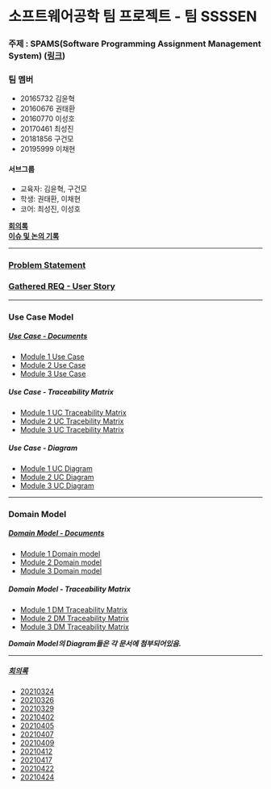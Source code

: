 # 소프트웨어공학 팀 프로젝트 - 팀 SSSSEN

### 주제 : SPAMS(Software Programming Assignment Management System) ([링크](https://nevonprojects.com/education-assignment-project/))

### 팀 멤버

+ 20165732 김윤혁
+ 20160676 권태환
+ 20160770 이성호
+ 20170461 최성진
+ 20181856 구건모
+ 20195999 이채현

#### 서브그룹

+ 교육자: 김윤혁, 구건모
+ 학생: 권태환, 이채현
+ 코어: 최성진, 이성호



[__회의록__](#회의록)</br>
[__이슈 및 논의 기록__](회의록/팀%20SSSSEN%20-%20모듈별%20이슈%20및%20논의%20기록.md)

-------

### [Problem Statement](Problem%20Statement.md)</br>
### [Gathered REQ - User Story](/User%20Story.md)</br>

-------

### Use Case Model

##### [Use Case - Documents](./Use%20Case/전체%20Use%20Case%20모음.md)</br>

+ [Module 1 Use Case](Use%20Case/Module1_Educator)
+ [Module 2 Use Case](Use%20Case/Module2_Students)
+ [Module 3 Use Case](Use%20Case/Module3_SystemCore)

##### Use Case - Traceability Matrix

+ [Module 1 UC Traceability Matrix](Use%20Case/Module1_Educator/Module1%20-%20Use%20Case%20Traceability%20Matrix.md)
+ [Module 2 UC Tracebility Matrix](Use%20Case/Module2_Students/Module%202%20-%20Traceability%20Matrix.png)
+ [Module 3 UC Tracebility Matrix](Use%20Case/Module3_SystemCore/Module%203%20-%20Traceability%20Matrix.md)

##### Use Case - Diagram

+ [Module 1 UC Diagram](Use%20Case/Module1_Educator/Module1%20-%20Use%20Case%20Diagrams.md)
+ [Module 2 UC Diagram](Use%20Case/Module2_Students/Module2%20-%20Use%20Case%20Diagrams.md)
+ [Module 3 UC Diagram](Use%20Case/Module3_SystemCore/Module%203%20-%20Use%20Case%20Diagram.png)

-------

### Domain Model

##### [Domain Model - Documents](./Domain%20Model/전체%20Domain%20Model%20모음.md)</br>

+ [Module 1 Domain model](Domain%20Model/Module1_Educator)
+ [Module 2 Domain model](Domain%20Model/Module2_Students)
+ [Module 3 Domain model](Domain%20Model/Module3_SystemCore)

##### Domain Model - Traceability Matrix

+ [Module 1 DM Traceability Matrix](Domain%20Model/Module1_Educator/Module1%20-%20Domain%20Model%20Traceability%20Matrix.md)
+ [Module 2 DM Traceability Matrix](Domain%20Model/Module2_Students/Module%202%20-%20Domain%20Model%20Traceability%20Matrix.png)
+ [Module 3 DM Traceability Matrix](Domain%20Model/Module3_SystemCore/Module%203%20-%20Domain%20Model%20Traceability%20Matrix.md)

***Domain Model의 Diagram들은 각 문서에 첨부되어있음.***

-------

##### [회의록](./회의록)

+ [20210324](./회의록/팀%20SSSSEN%20회의%20-%2020210324.md)
+ [20210326](./회의록/팀%20SSSSEN%20회의%20-%2020210326.md)
+ [20210329](./회의록/팀%20SSSSEN%20회의%20-%2020210329.md)
+ [20210402](./회의록/팀%20SSSSEN%20회의%20-%2020210402.md)
+ [20210405](./회의록/팀%20SSSSEN%20회의%20-%2020210405.md)
+ [20210407](./회의록/팀%20SSSSEN%20회의%20-%2020210407.md)
+ [20210409](./회의록/팀%20SSSSEN%20회의%20-%2020210409.md)
+ [20210412](./회의록/팀%20SSSSEN%20회의%20-%2020210412.md)
+ [20210417](./회의록/팀%20SSSSEN%20회의%20-%2020210417.md)
+ [20210422](./회의록/팀%20SSSSEN%20회의%20-%2020210422.md)
+ [20210424](./회의록/팀%20SSSSEN%20회의%20-%2020210424.md)

